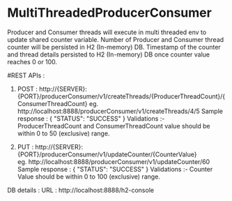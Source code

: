 # MultiThreadedProducerConsumer
Producer and Consumer threads will execute in multi threaded env to update shared counter variable.
Number of Producer and Consumer thread counter will be persisted in H2 (In-memory) DB.
Timestamp of the counter and thread details persisted to H2 (In-memory) DB once counter value reaches 0 or 100.

#REST APIs :
1. POST : http://{SERVER}:{PORT}/producerConsumer/v1/createThreads/{ProducerThreadCount}/{ConsumerThreadCount}
   eg. http://localhost:8888/producerConsumer/v1/createThreads/4/5
   Sample response : {
              "STATUS": "SUCCESS"
             }
   Validations :- ProducerThreadCount and ConsumerThreadCount value should be within 0 to 50 (exclusive) range.
  
2. PUT : http://{SERVER}:{PORT}/producerConsumer/v1/updateCounter/{CounterValue}  
   eg. http://localhost:8888/producerConsumer/v1/updateCounter/60     
  Sample response : {
              "STATUS": "SUCCESS"
             }
  Validations :- Counter Value should be within 0 to 100 (exclusive) range.   
  
  DB details : 
  URL : http://localhost:8888/h2-console 
  
  
  
